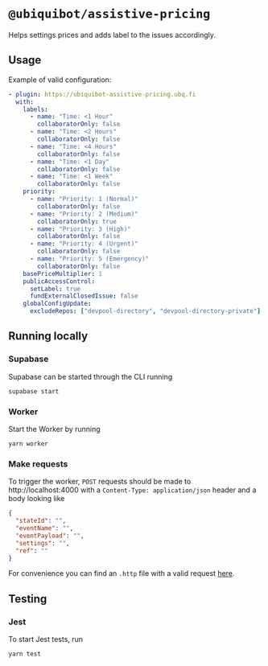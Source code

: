 # `@ubiquibot/assistive-pricing`

Helps settings prices and adds label to the issues accordingly.

## Usage

Example of valid configuration:

```yml
- plugin: https://ubiquibot-assistive-pricing.ubq.fi
  with:
    labels:
      - name: "Time: <1 Hour"
        collaboratorOnly: false
      - name: "Time: <2 Hours"
        collaboratorOnly: false
      - name: "Time: <4 Hours"
        collaboratorOnly: false
      - name: "Time: <1 Day"
        collaboratorOnly: false
      - name: "Time: <1 Week"
        collaboratorOnly: false
    priority:
      - name: "Priority: 1 (Normal)"
        collaboratorOnly: false
      - name: "Priority: 2 (Medium)"
        collaboratorOnly: true
      - name: "Priority: 3 (High)"
        collaboratorOnly: false
      - name: "Priority: 4 (Urgent)"
        collaboratorOnly: false
      - name: "Priority: 5 (Emergency)"
        collaboratorOnly: false
    basePriceMultiplier: 1
    publicAccessControl:
      setLabel: true
      fundExternalClosedIssue: false
    globalConfigUpdate:
      excludeRepos: ["devpool-directory", "devpool-directory-private"]
```

## Running locally

### Supabase

Supabase can be started through the CLI running

```shell
supabase start
```

### Worker

Start the Worker by running

```shell
yarn worker
```

### Make requests

To trigger the worker, `POST` requests should be made to http://localhost:4000 with a `Content-Type: application/json`
header and a body
looking like

```json
{
  "stateId": "",
  "eventName": "",
  "eventPayload": "",
  "settings": "",
  "ref": ""
}
```

For convenience you can find an `.http` file with a valid request [here](/tests/http/request.http).

## Testing

### Jest

To start Jest tests, run

```shell
yarn test
```
